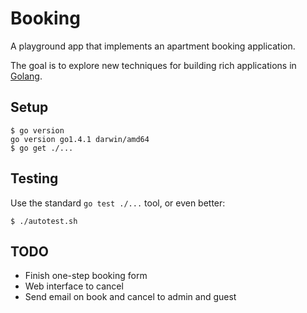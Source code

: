# Booking

A playground app that implements an apartment booking application.

The goal is to explore new techniques for building rich applications in [Golang](http://golang.org).

## Setup

    $ go version
    go version go1.4.1 darwin/amd64
    $ go get ./...

## Testing

Use the standard `go test ./...` tool, or even better:

    $ ./autotest.sh

## TODO

* Finish one-step booking form
* Web interface to cancel
* Send email on book and cancel to admin and guest
